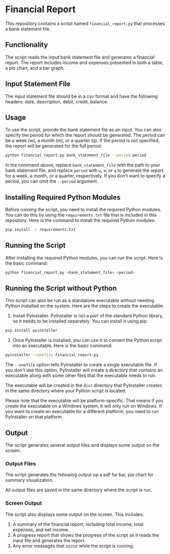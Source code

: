 # Financial Report

This repository contains a script named `financial_report.py` that processes a bank statement file. 

## Functionality
The script reads the input bank statement file and generates a financial report. The report includes income and expenses presented in both a table, a pie chart, and a bar graph.

## Input Statement File
The input statement file should be in a csv format and have the following headers: date, description, debit, credit, balance.

## Usage
To use the script, provide the bank statement file as an input. You can also specify the period for which the report should be generated. The period can be a week (w), a month (m), or a quarter (q). If the period is not specified, the report will be generated for the full period.

```bash
python financial_report.py bank_statement_file --period period
```

In the command above, replace `bank_statement_file` with the path to your bank statement file, and replace `period` with `w`, `m`, or `q` to generate the report for a week, a month, or a quarter, respectively. If you don't want to specify a period, you can omit the `--period` argument.
## Installing Required Python Modules

Before running the script, you need to install the required Python modules. You can do this by using the `requirements.txt` file that is included in this repository. Here is the command to install the required Python modules:

```bash
pip install -r requirements.txt
```

## Running the Script

After installing the required Python modules, you can run the script. Here is the basic command:

```bash
python financial_report.py <bank_statement_file> <period>
```

## Running the Script without Python

This script can also be run as a standalone executable without needing Python installed on the system. Here are the steps to create the executable:

1. Install PyInstaller. PyInstaller is not a part of the standard Python library, so it needs to be installed separately. You can install it using pip:

```bash
pip install pyinstaller
```

2. Once PyInstaller is installed, you can use it to convert the Python script into an executable. Here is the basic command:

```bash
pyinstaller --onefile financial_report.py
```

The `--onefile` option tells PyInstaller to create a single executable file. If you don't use this option, PyInstaller will create a directory that contains an executable along with some other files that the executable needs to run.

The executable will be created in the `dist` directory that PyInstaller creates in the same directory where your Python script is located.

Please note that the executable will be platform-specific. That means if you create the executable on a Windows system, it will only run on Windows. If you want to create an executable for a different platform, you need to run PyInstaller on that platform.

## Output

The script generates several output files and displays some output on the screen.

### Output Files

The script generates the following output op a pdf for bar, pie chart for summary visualization. 

All output files are saved in the same directory where the script is run.

### Screen Output

The script also displays some output on the screen. This includes:

1. A summary of the financial report, including total income, total expenses, and net income.
2. A progress report that shows the progress of the script as it reads the input file and generates the report.
3. Any error messages that occur while the script is running.
